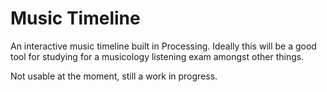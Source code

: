 Music Timeline
=============

An interactive music timeline built in Processing. Ideally this will be a good tool for studying for a musicology listening exam amongst other things.

Not usable at the moment, still a work in progress.